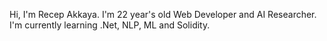 Hi, I'm Recep Akkaya.
I'm 22 year's old Web Developer and AI Researcher. 
I'm currently learning .Net, NLP, ML and Solidity.

